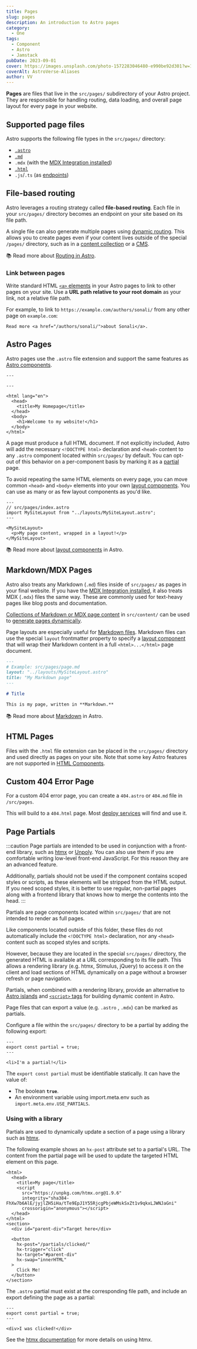 ```yaml
---
title: Pages
slug: pages
description: An introduction to Astro pages
category:
  - One
tags:
  - Component
  - Astro
  - Jamstack
pubDate: 2023-09-01
cover: https://images.unsplash.com/photo-1572283046480-e990be92d301?w=1960&h=1102&auto=format&fit=crop&q=60&ixlib=rb-4.0.3&ixid=M3wxMjA3fDB8MHxzZWFyY2h8Mjd8fGJsYWNrfGVufDB8MHwwfHx8Mg%3D%3D
coverAlt: AstroVerse-Aliases
author: VV
---
```


**Pages** are files that live in the `src/pages/` subdirectory of your Astro project. They are responsible for handling routing, data loading, and overall page layout for every page in your website.

## Supported page files

Astro supports the following file types in the `src/pages/` directory:

- [`.astro`](#astro-pages)
- [`.md`](#markdownmdx-pages)
- `.mdx` (with the [MDX Integration installed](/en/guides/integrations-guide/mdx/#installation))
- [`.html`](#html-pages)
- `.js`/`.ts` (as [endpoints](/en/core-concepts/endpoints/))

## File-based routing

Astro leverages a routing strategy called **file-based routing**. Each file in your `src/pages/` directory becomes an endpoint on your site based on its file path.

A single file can also generate multiple pages using [dynamic routing](/en/core-concepts/routing/#dynamic-routes). This allows you to create pages even if your content lives outside of the special `/pages/` directory, such as in a [content collection](/en/guides/content-collections/) or a [CMS](/en/guides/cms/).

📚 Read more about [Routing in Astro](/en/core-concepts/routing/).

### Link between pages

Write standard HTML [`<a>` elements](https://developer.mozilla.org/en-US/docs/Web/HTML/Element/a) in your Astro pages to link to other pages on your site. Use a **URL path relative to your root domain** as your link, not a relative file path.

For example, to link to `https://example.com/authors/sonali/` from any other page on `example.com`:

```astro title="src/pages/index.astro"
Read more <a href="/authors/sonali/">about Sonali</a>.
```

## Astro Pages

Astro pages use the `.astro` file extension and support the same features as [Astro components](/en/core-concepts/astro-components/).

```astro title="src/pages/index.astro"
---

---

<html lang="en">
  <head>
    <title>My Homepage</title>
  </head>
  <body>
    <h1>Welcome to my website!</h1>
  </body>
</html>
```

A page must produce a full HTML document. If not explicitly included, Astro will add the necessary `<!DOCTYPE html>` declaration and `<head>` content to any `.astro` component located within `src/pages/` by default. You can opt-out of this behavior on a per-component basis by marking it as a [partial](#page-partials) page.

To avoid repeating the same HTML elements on every page, you can move common `<head>` and `<body>` elements into your own [layout components](/en/core-concepts/layouts/). You can use as many or as few layout components as you'd like.

```astro {3} /</?MySiteLayout>/
---
// src/pages/index.astro
import MySiteLayout from "../layouts/MySiteLayout.astro";
---

<MySiteLayout>
  <p>My page content, wrapped in a layout!</p>
</MySiteLayout>
```

📚 Read more about [layout components](/en/core-concepts/layouts/) in Astro.

## Markdown/MDX Pages

Astro also treats any Markdown (`.md`) files inside of `src/pages/` as pages in your final website. If you have the [MDX Integration installed](/en/guides/integrations-guide/mdx/#installation), it also treats MDX (`.mdx`) files the same way. These are commonly used for text-heavy pages like blog posts and documentation.

[Collections of Markdown or MDX page content](/en/guides/content-collections/) in `src/content/` can be used to [generate pages dynamically](/en/core-concepts/routing/#dynamic-routes).

Page layouts are especially useful for [Markdown files](#markdownmdx-pages). Markdown files can use the special `layout` frontmatter property to specify a [layout component](/en/core-concepts/layouts/) that will wrap their Markdown content in a full `<html>...</html>` page document.

```md {3}
---
# Example: src/pages/page.md
layout: "../layouts/MySiteLayout.astro"
title: "My Markdown page"
---

# Title

This is my page, written in **Markdown.**
```

📚 Read more about [Markdown](/en/guides/markdown-content/) in Astro.

## HTML Pages

Files with the `.html` file extension can be placed in the `src/pages/` directory and used directly as pages on your site. Note that some key Astro features are not supported in [HTML Components](/en/core-concepts/astro-components/#html-components).

## Custom 404 Error Page

For a custom 404 error page, you can create a `404.astro` or `404.md` file in `/src/pages`.

This will build to a `404.html` page. Most [deploy services](/en/guides/deploy/) will find and use it.

## Page Partials

<p><Since v="3.4.0" /></p>

:::caution
Page partials are intended to be used in conjunction with a front-end library, such as [htmx](https://htmx.org/) or [Unpoly](https://unpoly.com/). You can also use them if you are comfortable writing low-level front-end JavaScript. For this reason they are an advanced feature.

Additionally, partials should not be used if the component contains scoped styles or scripts, as these elements will be stripped from the HTML output. If you need scoped styles, it is better to use regular, non-partial pages along with a frontend library that knows how to merge the contents into the head.
:::

Partials are page components located within `src/pages/` that are not intended to render as full pages.

Like components located outside of this folder, these files do not automatically include the `<!DOCTYPE html>` declaration, nor any `<head>` content such as scoped styles and scripts.

However, because they are located in the special `src/pages/` directory, the generated HTML is available at a URL corresponding to its file path. This allows a rendering library (e.g. htmx, Stimulus, jQuery) to access it on the client and load sections of HTML dynamically on a page without a browser refresh or page navigation.

Partials, when combined with a rendering library, provide an alternative to [Astro islands](/en/concepts/islands/) and [`<script>` tags](/en/guides/client-side-scripts/) for building dynamic content in Astro.

Page files that can export a value (e.g. `.astro` , `.mdx`) can be marked as partials.

Configure a file within the `src/pages/` directory to be a partial by adding the following export:

```astro title="src/pages/partial.astro" ins={2}
---
export const partial = true;
---

<li>I'm a partial!</li>
```

The `export const partial` must be identifiable statically. It can have the value of:

- The boolean **`true`**.
- An environment variable using import.meta.env such as `import.meta.env.USE_PARTIALS`.

### Using with a library

Partials are used to dynamically update a section of a page using a library such as [htmx](https://htmx.org/).

The following example shows an `hx-post` attribute set to a partial's URL. The content from the partial page will be used to update the targeted HTML element on this page.

```astro title="src/pages/index.astro" 'hx-post="/partials/clicked/"'
<html>
  <head>
    <title>My page</title>
    <script
      src="https://unpkg.com/htmx.org@1.9.6"
      integrity="sha384-FhXw7b6AlE/jyjlZH5iHa/tTe9EpJ1Y55RjcgPbjeWMskSxZt1v9qkxLJWNJaGni"
      crossorigin="anonymous"></script>
  </head>
</html>
<section>
  <div id="parent-div">Target here</div>

  <button
    hx-post="/partials/clicked/"
    hx-trigger="click"
    hx-target="#parent-div"
    hx-swap="innerHTML"
  >
    Click Me!
  </button>
</section>
```

The `.astro` partial must exist at the corresponding file path, and include an export defining the page as a partial:

```astro title="src/pages/partials/clicked.astro" {2}
---
export const partial = true;
---

<div>I was clicked!</div>
```

See the [htmx documentation](https://htmx.org/docs/) for more details on using htmx.
